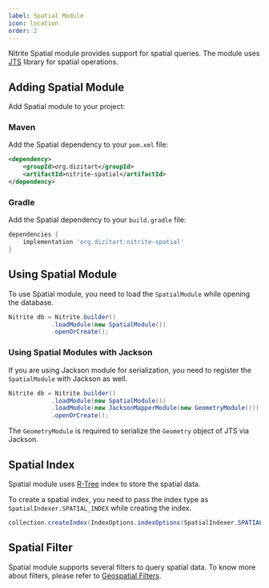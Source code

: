 ```yaml
---
label: Spatial Module
icon: location
order: 2
---
```


Nitrite Spatial module provides support for spatial queries. The module uses [JTS](https://locationtech.github.io/jts/) library for spatial operations. 

## Adding Spatial Module

Add Spatial module to your project:

### Maven

Add the Spatial dependency to your `pom.xml` file:

```xml
<dependency>
    <groupId>org.dizitart</groupId>
    <artifactId>nitrite-spatial</artifactId>
</dependency>
```

### Gradle

Add the Spatial dependency to your `build.gradle` file:

```groovy
dependencies {
    implementation 'org.dizitart:nitrite-spatial'
}
```

## Using Spatial Module

To use Spatial module, you need to load the `SpatialModule` while opening the database.

```java
Nitrite db = Nitrite.builder()
            .loadModule(new SpatialModule())
            .openOrCreate();
```

### Using Spatial Modules with Jackson

If you are using Jackson module for serialization, you need to register the `SpatialModule` with Jackson as well.

```java
Nitrite db = Nitrite.builder()
            .loadModule(new SpatialModule())
            .loadModule(new JacksonMapperModule(new GeometryModule()))
            .openOrCreate();
```

The `GeometryModule` is required to serialize the `Geometry` object of JTS via Jackson.

## Spatial Index

Spatial module uses [R-Tree](https://en.wikipedia.org/wiki/R-tree) index to store the spatial data. 

To create a spatial index, you need to pass the index type as `SpatialIndexer.SPATIAL_INDEX` while creating the index.

```java
collection.createIndex(IndexOptions.indexOptions(SpatialIndexer.SPATIAL_INDEX), "location");
```

## Spatial Filter

Spatial module supports several filters to query spatial data. To know more about filters, please refer to [Geospatial Filters](../filter.md#geospatial-filters).